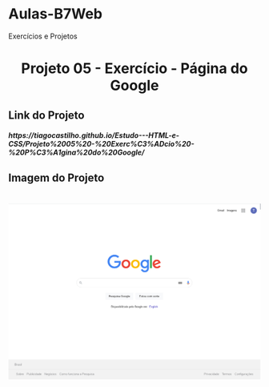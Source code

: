 # Aulas-B7Web
Exercícios e Projetos
<br/>
<h1 align="center">    
    Projeto 05 - Exercício - Página do Google
</h1>

## Link do Projeto
<h5>
https://tiagocastilho.github.io/Estudo---HTML-e-CSS/Projeto%2005%20-%20Exerc%C3%ADcio%20-%20P%C3%A1gina%20do%20Google/ 
</h5>

## Imagem do Projeto
<h1 align="center">
<img src="https://github.com/TiagoCastilho/Estudo---HTML-e-CSS/blob/master/Projeto%2005%20-%20Exerc%C3%ADcio%20-%20P%C3%A1gina%20do%20Google/assets/images/Clone%20do%20Google.png">
</h1>
